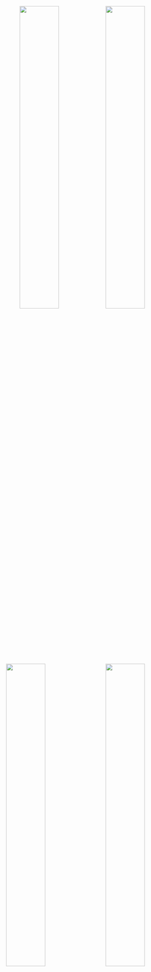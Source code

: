 <!-- GitHub 统计卡片 -->
<img align="right" width="46%" src="https://streak-stats.demolab.com/?user=kwxos&sideNums=5194F0&currStreakNum=5194F0"/>
<img align="right" width="46%" src="https://github-readme-stats.vercel.app/api/top-langs/?username=kwxos&layout=compact&hide_border=true"/>
<!-- GitHub 语言占比 -->

<img align="right" width="46%" src="https://profile-counter.glitch.me/kwxos/count.svg"/>
<img align="left" width="46%" src="https://github-readme-stats.vercel.app/api?username=kwxos"/>
